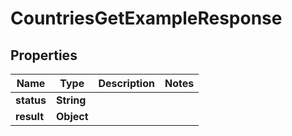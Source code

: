 

# CountriesGetExampleResponse


## Properties

| Name | Type | Description | Notes |
|------------ | ------------- | ------------- | -------------|
|**status** | **String** |  |  |
|**result** | **Object** |  |  |



